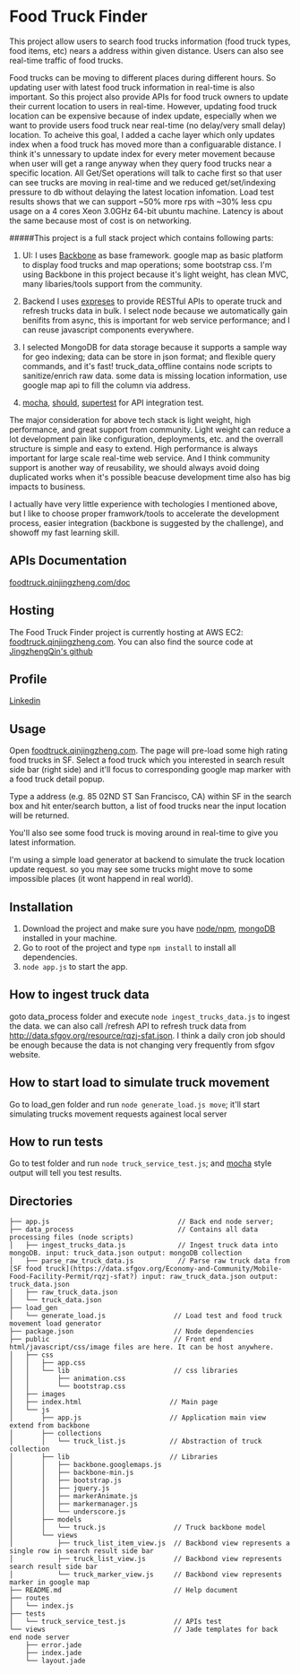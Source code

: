 Food Truck Finder
=================

This project allow users to search food trucks information (food truck types, food items, etc) nears a address within given distance. Users can also see real-time traffic of food trucks. 

Food trucks can be moving to different places during different hours. So updating user with latest food truck information in real-time is also important. So this project also provide APIs for food truck owners to update their current location to users in real-time. However, updating food truck location can be expensive because of index update, especially when we want to provide users food truck near real-time (no delay/very small delay) location. To acheive this goal, I added a cache layer which only updates index when a food truck has moved more than a configuarable distance. I think it's unnessary to update index for every meter movement because when user will get a range anyway when they query food trucks near a specific location. All Get/Set operations will talk to cache first so that user can see trucks are moving in real-time and we reduced get/set/indexing pressure to db without delaying the latest location infomation. Load test results shows that we can support ~50% more rps with ~30% less cpu usage on a 4 cores Xeon 3.0GHz 64-bit ubuntu machine. Latency is about the same because most of cost is on networking. 


#####This project is a full stack project which contains following parts:
  1. UI: I uses [Backbone](http://backbonejs.org/) as base framework. google map as basic platform to display food trucks and map operations; some bootstrap css. I'm using Backbone in this project because it's light weight, has clean MVC, many libaries/tools support from the community.
  
  2. Backend I uses [expreses](http://expressjs.com/) to provide RESTful APIs to operate truck and refresh trucks data in bulk. I select node because we automatically gain benifits from async, this is important for web service performance; and I can reuse javascript components everywhere.
  
  3. I selected MongoDB for data storage because it supports a sample way for geo indexing; data can be store in json format; and flexible query commands, and it's fast! truck_data_offline contains node scripts to sanitize/enrich raw data. some data is missing location information, use google map api to fill the column via address.
  
  4. [mocha](https://github.com/mochajs/mocha), [should](https://www.npmjs.com/package/should), [supertest](https://github.com/visionmedia/supertest) for API integration test.

The major consideration for above tech stack is light weight, high performance, and great support from community. Light weight can reduce a lot development pain like configuration, deployments, etc. and the overrall structure is simple and easy to extend. High performance is always important for large scale real-time web service. And I think community support is another way of reusability, we should always avoid doing duplicated works when it's possible beacuse development time also has big impacts to business. 

I actually have very little experience with techologies I mentioned above, but I like to choose proper framwork/tools to accelerate the development process, easier integration (backbone is suggested by the challenge), and showoff my fast learning skill.

APIs Documentation
-------------------
[foodtruck.qinjingzheng.com/doc](http://foodtruck.qinjingzheng.com/doc/)

Hosting
-------
The Food Truck Finder project is currently hosting at AWS EC2: [foodtruck.qinjingzheng.com](http://foodtruck.qinjingzheng.com). You can also find the source code at [JingzhengQin's github](https://github.com/JingzhengQin/food_truck)

Profile
-------
[Linkedin](https://www.linkedin.com/profile/view?id=111240877)

Usage
-----

Open [foodtruck.qinjingzheng.com](http://foodtruck.qinjingzheng.com). The page will pre-load some high rating food trucks in SF. Select a food truck which you interested in search result side bar (right side) and it'll focus to corresponding google map marker with a food truck detail popup.

Type a address (e.g. 85 02ND ST San Francisco, CA) within SF in the search box and hit enter/search button, a list of food trucks near the input location will be returned.

You'll also see some food truck is moving around in real-time to give you latest information. 

I'm using a simple load generator at backend to simulate the truck location update request. so you may see some trucks might move to some impossible places (it wont happend in real world).

Installation
------------
1. Download the project and make sure you have [node/npm](https://www.digitalocean.com/community/tutorials/how-to-install-express-a-node-js-framework-and-set-up-socket-io-on-a-vps), [mongoDB](https://www.mongodb.org/) installed in your machine.
2. Go to root of the project and type `npm install` to install all dependencies.
4. `node app.js` to start the app.

How to ingest truck data
------------------------
goto data_process folder and execute `node ingest_trucks_data.js` to ingest the data.
we can also call /refresh API to refresh truck data from http://data.sfgov.org/resource/rqzj-sfat.json. I think a daily cron job should be enough because the data is not changing very frequently from sfgov website.

How to start load to simulate truck movement
---------------------------------------------
Go to load_gen folder and run `node generate_load.js move`; it'll start simulating trucks movement requests againest local server

How to run tests
----------------
Go to test folder and run `node truck_service_test.js`; and [mocha](https://github.com/mochajs/mocha) style output will tell you test results. 

Directories
-----------
```
├── app.js                                // Back end node server;
├── data_process                          // Contains all data processing files (node scripts)
│   ├── ingest_trucks_data.js             // Ingest truck data into mongoDB. input: truck_data.json output: mongoDB collection
│   ├── parse_raw_truck_data.js           // Parse raw truck data from [SF food truck](https://data.sfgov.org/Economy-and-Community/Mobile-Food-Facility-Permit/rqzj-sfat?) input: raw_truck_data.json output: truck_data.json
│   ├── raw_truck_data.json
│   └── truck_data.json
├── load_gen
│   └── generate_load.js                 // Load test and food truck movement load generator
├── package.json                         // Node dependencies
├── public                               // Front end html/javascript/css/image files are here. It can be host anywhere.
│   ├── css
│   │   ├── app.css
│   │   └── lib                          // css libraries
│   │       ├── animation.css
│   │       └── bootstrap.css
│   ├── images
│   ├── index.html                      // Main page
│   └── js
│       ├── app.js                      // Application main view extend from backbone
│       ├── collections 
│       │   └── truck_list.js           // Abstraction of truck collection
│       ├── lib                         // Libraries
│       │   ├── backbone.googlemaps.js
│       │   ├── backbone-min.js
│       │   ├── bootstrap.js
│       │   ├── jquery.js
│       │   ├── markerAnimate.js
│       │   ├── markermanager.js
│       │   └── underscore.js
│       ├── models
│       │   └── truck.js                 // Truck backbone model
│       └── views
│           ├── truck_list_item_view.js  // Backbond view represents a single row in search result side bar 
│           ├── truck_list_view.js       // Backbond view represents search result side bar
│           └── truck_marker_view.js     // Backbond view represents marker in google map
├── README.md                            // Help document
├── routes
│   └── index.js
├── tests
│   └── truck_service_test.js            // APIs test
└── views                                // Jade templates for back end node server
    ├── error.jade
    ├── index.jade
    └── layout.jade

```
